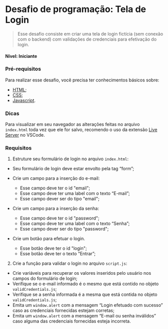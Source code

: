 # Desafio de programação: Tela de Login
> Esse desafio consiste em criar uma tela de login fictícia (sem conexão com o backend) com validações de credenciais para efetivação do login.

#### Nível: Iniciante

### Pré-requisitos
Para realizar esse desafio, você precisa ter conhecimentos básicos sobre:

- [HTML](https://developer.mozilla.org/pt-BR/docs/Web/HTML);
- [CSS](https://developer.mozilla.org/pt-BR/docs/Web/CSS);
- [Javascript](https://developer.mozilla.org/pt-BR/docs/Web/Javascript).

### Dicas
Para visualizar em seu navegador as alterações feitas no arquivo `index.html` toda vez que ele for salvo, recomendo o uso da extensão [Live Server](https://marketplace.visualstudio.com/items?itemName=ritwickdey.LiveServer) no VSCode.

### Requisitos
1. Estruture seu formulário de login no arquivo `index.html`:
  - Seu formulário de login deve estar envolto pela tag “form”;

  - Crie um campo para a inserção do e-mail:
    - Esse campo deve ter o id "email";
    - Esse campo deve ter uma label com o texto “E-mail”;
    - Esse campo dever ser do tipo "email";

  - Crie um campo para a inserção da senha:
    - Esse campo deve ter o id "password";
    - Esse campo deve ter uma label com o texto “Senha”;
    - Esse campo dever ser do tipo "password";

  - Crie um botão para efetuar o login.
    - Esse botão deve ter o id "login";
    - Esse botão deve ter o texto “Entrar”;

2. Crie a função para validar o login no arquivo `script.js`:
  - Crie variáveis para recuperar os valores inseridos pelo usuário nos campos do formulário de login;
  - Verifique se o e-mail informado é o mesmo que está contido no objeto `validCredentials.js`;
  - Verifique se a senha informada é a mesma que está contida no objeto `validCredentials.js`;
  - Emita um `window.alert` com a mensagem “Login efetuado com sucesso” caso as credenciais fornecidas estejam corretas;
  - Emita um `window.alert` com a mensagem “E-mail ou senha inválidos” caso alguma das credenciais fornecidas esteja incorreta.
